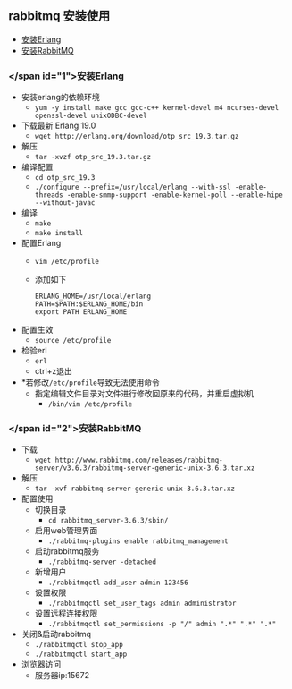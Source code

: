 ## rabbitmq 安装使用
- [安装Erlang](#1)
- [安装RabbitMQ](#2)


### </span id="1">安装Erlang</span>
- 安装erlang的依赖环境
	- `yum -y install make gcc gcc-c++ kernel-devel m4 ncurses-devel openssl-devel unixODBC-devel`
- 下载最新 Erlang 19.0
	- `wget http://erlang.org/download/otp_src_19.3.tar.gz`
- 解压
	- `tar -xvzf otp_src_19.3.tar.gz`
- 编译配置
	- `cd otp_src_19.3`
	- `./configure --prefix=/usr/local/erlang --with-ssl -enable-threads -enable-smmp-support -enable-kernel-poll --enable-hipe --without-javac`
- 编译
	- `make`
	- `make install`
- 配置Erlang
	- `vim /etc/profile`
	- 添加如下

		```shell
		ERLANG_HOME=/usr/local/erlang
		PATH=$PATH:$ERLANG_HOME/bin
		export PATH ERLANG_HOME
		```
- 配置生效
	- `source /etc/profile`
- 检验erl
	- `erl`
	- ctrl+z退出
- *若修改`/etc/profile`导致无法使用命令
	- 指定编辑文件目录对文件进行修改回原来的代码，并重启虚拟机
		- `/bin/vim /etc/profile`

### </span id="2">安装RabbitMQ</span>
- 下载
	- `wget http://www.rabbitmq.com/releases/rabbitmq-server/v3.6.3/rabbitmq-server-generic-unix-3.6.3.tar.xz`
- 解压
	- `tar -xvf rabbitmq-server-generic-unix-3.6.3.tar.xz`
- 配置使用
	- 切换目录
		- `cd rabbitmq_server-3.6.3/sbin/`
	- 启用web管理界面
		- `./rabbitmq-plugins enable rabbitmq_management`
	- 启动rabbitmq服务
		- `./rabbitmq-server -detached`
	- 新增用户
		- `./rabbitmqctl add_user admin 123456`
	- 设置权限
		- `./rabbitmqctl set_user_tags admin administrator`
	- 设置远程连接权限
		- `./rabbitmqctl set_permissions -p "/" admin ".*" ".*" ".*"`
- 关闭&启动rabbitmq
	- `./rabbitmqctl stop_app`
	- `./rabbitmqctl start_app`
- 浏览器访问
	- 服务器ip:15672


